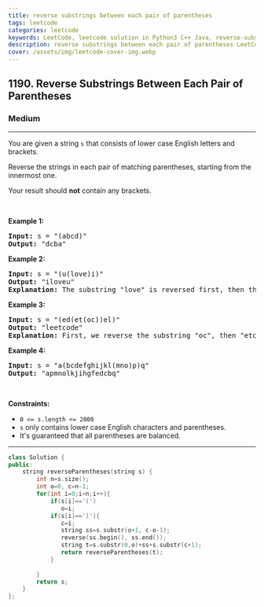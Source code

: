 ```yaml
---
title: reverse substrings between each pair of parentheses
tags: leetcode
categories: leetcode
keywords: LeetCode, leetcode solution in Python3 C++ Java, reverse-substrings-between-each-pair-of-parentheses solution
description: reverse substrings between each pair of parentheses LeetCode Solution Explained
cover: /assets/img/leetcode-cover-img.webp
---
```





<h2>1190. Reverse Substrings Between Each Pair of Parentheses</h2><h3>Medium</h3><hr><div><p>You are given a string <code>s</code> that consists of lower case English letters and brackets.&nbsp;</p>

<p>Reverse the strings&nbsp;in each&nbsp;pair of matching parentheses, starting&nbsp;from the innermost one.</p>

<p>Your result should <strong>not</strong> contain any brackets.</p>

<p>&nbsp;</p>
<p><strong>Example 1:</strong></p>

<pre><strong>Input:</strong> s = "(abcd)"
<strong>Output:</strong> "dcba"
</pre>

<p><strong>Example 2:</strong></p>

<pre><strong>Input:</strong> s = "(u(love)i)"
<strong>Output:</strong> "iloveu"
<strong>Explanation:</strong>&nbsp;The substring "love" is reversed first, then the whole string is reversed.
</pre>

<p><strong>Example 3:</strong></p>

<pre><strong>Input:</strong> s = "(ed(et(oc))el)"
<strong>Output:</strong> "leetcode"
<strong>Explanation:</strong>&nbsp;First, we reverse the substring "oc", then "etco", and finally, the whole string.
</pre>

<p><strong>Example 4:</strong></p>

<pre><strong>Input:</strong> s = "a(bcdefghijkl(mno)p)q"
<strong>Output:</strong> "apmnolkjihgfedcbq"
</pre>

<p>&nbsp;</p>
<p><strong>Constraints:</strong></p>

<ul>
	<li><code>0 &lt;= s.length &lt;= 2000</code></li>
	<li><code>s</code> only contains lower case English characters and parentheses.</li>
	<li>It's guaranteed that all parentheses are balanced.</li>
</ul>
</div>

---




```cpp
class Solution {
public:
    string reverseParentheses(string s) {
        int n=s.size();
        int o=0, c=n-1;
        for(int i=0;i<n;i++){
            if(s[i]=='(')
               o=i;
            if(s[i]==')'){
               c=i;
               string ss=s.substr(o+1, c-o-1);
               reverse(ss.begin(), ss.end());
               string t=s.substr(0,o)+ss+s.substr(c+1);
               return reverseParentheses(t);
            }
                
        }
        return s;
    }
};
```
